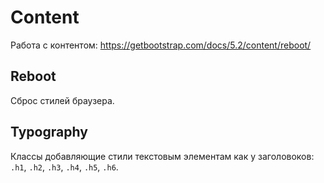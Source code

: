 # Content
Работа с контентом: https://getbootstrap.com/docs/5.2/content/reboot/

## Reboot
Сброс стилей браузера.

## Typography
Классы добавляющие стили текстовым элементам как у заголовоков: `.h1`, `.h2`, `.h3`, `.h4`, `.h5`, `.h6`.
